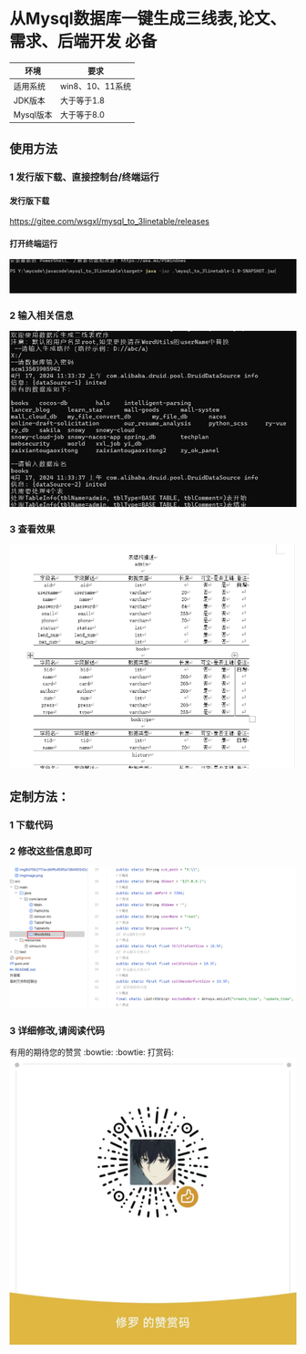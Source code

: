 # 从Mysql数据库一键生成三线表,论文、需求、后端开发 必备
|环境| 要求  |
|----------------------------------|---|
| 适用系统 |  win8、10、11系统  |
|JDK版本| 大于等于1.8  |
|Mysql版本| 大于等于8.0  |


## 使用方法 
### 1 发行版下载、直接控制台/终端运行
#### 发行版下载
https://gitee.com/wsgxl/mysql_to_3linetable/releases
#### 打开终端运行
![Snipaste_2024-04-17_11-38-18.png](img%2FSnipaste_2024-04-17_11-38-18.png)
### 2 输入相关信息
![Snipaste_2024-04-17_11-34-01.png](img%2FSnipaste_2024-04-17_11-34-01.png)
### 3 查看效果
![Snipaste_2024-04-17_11-37-45.png](img%2FSnipaste_2024-04-17_11-37-45.png)
## 定制方法：
### 1 下载代码
### 2 修改这些信息即可
![Snipaste_2024-04-17_11-35-37.png](img%2FSnipaste_2024-04-17_11-35-37.png)
### 3 详细修改,请阅读代码

有用的期待您的赞赏 :bowtie:  :bowtie: 
打赏码:
![输入图片说明](img/img8d70b2711acdbffb4595a138460042c.jpg)
